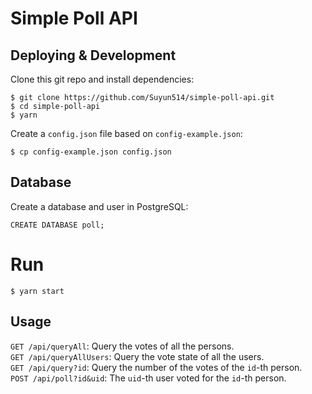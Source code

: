 # Simple Poll API

## Deploying & Development

Clone this git repo and install dependencies:

```plain
$ git clone https://github.com/Suyun514/simple-poll-api.git
$ cd simple-poll-api
$ yarn
```

Create a `config.json` file based on `config-example.json`:

```plain
$ cp config-example.json config.json
```

## Database

Create a database and user in PostgreSQL:

```plain
CREATE DATABASE poll;
```

# Run

```plain
$ yarn start
```

## Usage

`GET /api/queryAll`: Query the votes of all the persons.  
`GET /api/queryAllUsers`: Query the vote state of all the users.  
`GET /api/query?id`: Query the number of the votes of the `id`-th person.  
`POST /api/poll?id&uid`: The `uid`-th user voted for the `id`-th person.